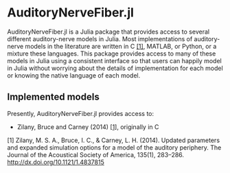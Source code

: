 # AuditoryNerveFiber.jl

AuditoryNerveFiber.jl is a Julia package that provides access to several different auditory-nerve models in Julia. 
Most implementations of auditory-nerve models in the literature are written in C [[1]](#1), MATLAB, or Python, or a mixture these languages.
This package provides access to many of these models in Julia using a consistent interface so that users can happily model in Julia without worrying about the details of implementation for each model or knowing the native language of each model.

## Implemented models

Presently, AuditoryNerveFiber.jl provides access to:
- Zilany, Bruce and Carney (2014) [[1]](#1), originally in C

<a id="1">[1]</a> Zilany, M. S. A., Bruce, I. C., & Carney, L. H. (2014). Updated parameters and
expanded simulation options for a model of the auditory periphery. The Journal
of the Acoustical Society of America, 135(1), 283–286.
http://dx.doi.org/10.1121/1.4837815
